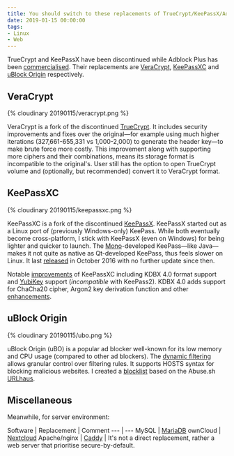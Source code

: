 ```yaml
---
title: You should switch to these replacements of TrueCrypt/KeePassX/Adblock Plus
date: 2019-01-15 00:00:00
tags:
- Linux
- Web
---
```


TrueCrypt and KeePassX have been discontinued while Adblock Plus has been [commercialised](https://en.wikipedia.org/wiki/Adblock_Plus#Controversy_over_ad_filtering_and_ad_whitelisting). Their replacements are [VeraCrypt](https://www.veracrypt.fr/), [KeePassXC](https://keepassxc.org/) and [uBlock Origin](https://github.com/gorhill/uBlock/) respectively.

<!-- more -->

## VeraCrypt

{% cloudinary 20190115/veracrypt.png %}

VeraCrypt is a fork of the discontinued [TrueCrypt](https://en.wikipedia.org/wiki/TrueCrypt). It includes security improvements and fixes over the original—for example using much higher iterations (327,661-655,331 vs 1,000-2,000) to generate the header key—to make brute force more costly. This improvement along with supporting more ciphers and their combinations, means its storage format is incompatible to the original's. User still has the option to open TrueCrypt volume and (optionally, but recommended) convert it to VeraCrypt format.

## KeePassXC

{% cloudinary 20190115/keepassxc.png %}

KeePassXC is a fork of the discontinued [KeePassX](https://www.keepassx.org/). KeePassX started out as a Linux port of (previously Windows-only) KeePass. While both eventually become cross-platform, I stick with KeePassX (even on Windows) for being lighter and quicker to launch. The [Mono](https://www.mono-project.com/)-developed KeePass—like Java—makes it not quite as native as Qt-developed KeePass, thus feels slower on Linux. It last [released](https://www.keepassx.org/news/2016/10/609) in October 2016 with no further update since then.

Notable [improvements](https://keepassxc.org/project/) of KeePassXC including KDBX 4.0 format support and [YubiKey](https://keepassxc.org/docs/#faq-yubikey-2fa) support (*incompatible* with KeePass2). KDBX 4.0 adds support for ChaCha20 cipher, Argon2 key derivation function and other [enhancements](https://keepass.info/help/kb/kdbx_4.html).

## uBlock Origin

{% cloudinary 20190115/ubo.png %}

uBlock Origin (uBO) is a popular ad blocker well-known for its low memory and CPU usage (compared to other ad blockers). The [dynamic filtering](https://github.com/gorhill/uBlock/wiki/Dynamic-filtering:-quick-guide) allows granular control over filtering rules. It supports HOSTS syntax for blocking malicious websites. I created a [blocklist](https://gitlab.com/curben/urlhaus-filter) based on the Abuse.sh [URLhaus](https://urlhaus.abuse.ch/). 

## Miscellaneous

Meanwhile, for server environment:

Software | Replacement | Comment
--- | ---
MySQL | [MariaDB](https://mariadb.org/)
ownCloud | [Nextcloud](https://nextcloud.com/)
Apache/nginx | [Caddy](https://caddyserver.com/) | It's not a direct replacement, rather a web server that prioritise secure-by-default.
